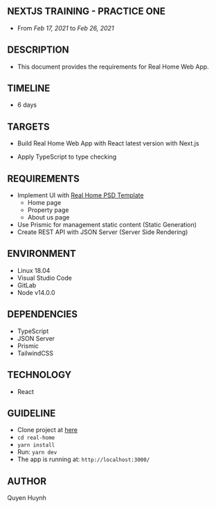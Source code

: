 ## NEXTJS TRAINING - PRACTICE ONE

- From _Feb 17, 2021_ to _Feb 26, 2021_

## DESCRIPTION

- This document provides the requirements for Real Home Web App.

## TIMELINE

- 6 days

## TARGETS

- Build Real Home Web App with React latest version with Next.js

- Apply TypeScript to type checking

## REQUIREMENTS

- Implement UI with [Real Home PSD Template](https://www.google.com/url?q=https://pixelbuddha.net/ui-kits/real-home-psd-template-download&sa=D&source=editors&ust=1613535359358000&usg=AOvVaw3OnGs2pqiRQYVYUnZKdn52)
  - Home page
  - Property page
  - About us page
- Use Prismic for management static content (Static Generation)
- Create REST API with JSON Server (Server Side Rendering)

## ENVIRONMENT

- Linux 18.04
- Visual Studio Code
- GitLab
- Node v14.0.0

## DEPENDENCIES

- TypeScript
- JSON Server
- Prismic
- TailwindCSS

## TECHNOLOGY

- React

## GUIDELINE

- Clone project at [here](https://github.com/quyenhuynh-agilityio/real-home)
- `cd real-home`
- `yarn install`
- Run: `yarn dev`
- The app is running at: `http://localhost:3000/`

## AUTHOR

Quyen Huynh
